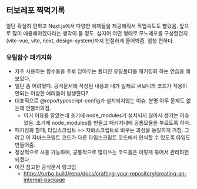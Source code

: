 ## 터보레포 찍먹기록

일단 확실히 편하고 Next.js에서 다양한 예제들을 제공해줘서 작업속도도 빨랐음. 앞으로 많이 애용해야겠다라는 생각이 들 정도.
심지어 어떤 형태로 모노레포를 구성할건지 (vite-vue, vite, next, design-system)까지 친절하게 물어봐줌. 엄청 편하다.

### 유틸함수 패키지화
- 자주 사용하는 함수들을 주로 담아두는 폴더인 유틸폴더를 패키징화 하는 연습을 해보았다.
- 일단 좀 어려웠다. 공식문서에 작성된 내용과 내가 실제로 써보니까 코드가 적용이 안되는 이상한 에러들이 발생한다?
- 대표적으로 @repo/typescript-config가 설치되지않는 이슈. 분명 아무 문제도 없는데 안불러와짐.
  - 이거 이유를 알았는데 초기에 node_modules가 설치되지 않아서 생기는 이슈였음. 초기에 node_modules를 만들고 패키지내에 공통모듈을 부르도록 하자.
- 패키징화 할때, 타입스크립트 >> 자바스크립트로 바꾸는 과정을 동일하게 거침. 그리고 이 자바스크립트 코드가 다른 타입스크립트 코드에서 인식할 수 있도록 타입도 만들어줌.
- 정상적으로 사용 가능하며, 공통적으로 많이쓰는 코드들은 이렇게 묶어서 관리하면 되겠다.
- 이건 참고한 공식문서 링크임
  - https://turbo.build/repo/docs/crafting-your-repository/creating-an-internal-package
